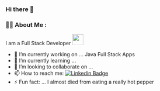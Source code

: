 ### Hi there 👋

### :man_technologist: About Me :
I am a Full Stack Developer <img src="https://media.giphy.com/media/WUlplcMpOCEmTGBtBW/giphy.gif" width="30">

- 🔭 I’m currently working on ... Java Full Stack Apps 
- 🌱 I’m currently learning ...
- 👯 I’m looking to collaborate on ...
- 📫 How to reach me: [![Linkedin Badge](https://img.shields.io/badge/-kakbar-blue?style=flat&logo=Linkedin&logoColor=white)](linkedin.com/in/cesar-montalvo/)
- ⚡ Fun fact: ... I almost died from eating a really hot pepper

